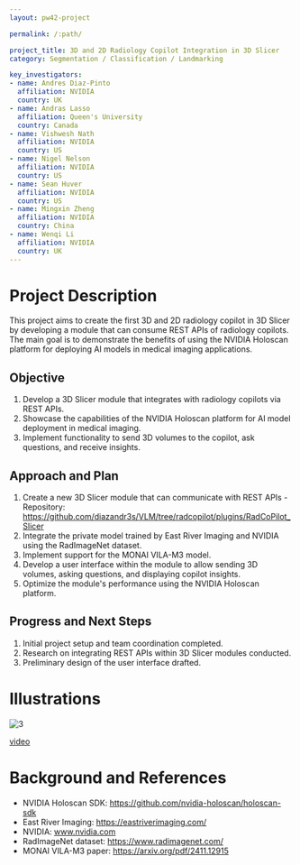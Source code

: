 ```yaml
---
layout: pw42-project

permalink: /:path/

project_title: 3D and 2D Radiology Copilot Integration in 3D Slicer
category: Segmentation / Classification / Landmarking

key_investigators:
- name: Andres Diaz-Pinto
  affiliation: NVIDIA
  country: UK
- name: Andras Lasso
  affiliation: Queen's University
  country: Canada  
- name: Vishwesh Nath
  affiliation: NVIDIA
  country: US
- name: Nigel Nelson
  affiliation: NVIDIA
  country: US
- name: Sean Huver
  affiliation: NVIDIA
  country: US
- name: Mingxin Zheng
  affiliation: NVIDIA
  country: China
- name: Wenqi Li
  affiliation: NVIDIA
  country: UK
---
```


# Project Description

This project aims to create the first 3D and 2D radiology copilot in 3D Slicer by developing a module that can consume REST APIs of radiology copilots. The main goal is to demonstrate the benefits of using the NVIDIA Holoscan platform for deploying AI models in medical imaging applications.

## Objective

1. Develop a 3D Slicer module that integrates with radiology copilots via REST APIs.
2. Showcase the capabilities of the NVIDIA Holoscan platform for AI model deployment in medical imaging.
3. Implement functionality to send 3D volumes to the copilot, ask questions, and receive insights.

## Approach and Plan

1. Create a new 3D Slicer module that can communicate with REST APIs - Repository: https://github.com/diazandr3s/VLM/tree/radcopilot/plugins/RadCoPilot_Slicer
2. Integrate the private model trained by East River Imaging and NVIDIA using the RadImageNet dataset.
3. Implement support for the MONAI VILA-M3 model.
4. Develop a user interface within the module to allow sending 3D volumes, asking questions, and displaying copilot insights.
5. Optimize the module's performance using the NVIDIA Holoscan platform.

## Progress and Next Steps

1. Initial project setup and team coordination completed.
2. Research on integrating REST APIs within 3D Slicer modules conducted.
3. Preliminary design of the user interface drafted.

# Illustrations

![3](https://github.com/user-attachments/assets/10090a5c-1307-48ad-87a4-8f22e8a3331d)

[video](https://github.com/user-attachments/assets/0d9fd2c6-ef26-4d14-851e-c761bb218ea7)



# Background and References

- NVIDIA Holoscan SDK: https://github.com/nvidia-holoscan/holoscan-sdk
- East River Imaging: https://eastriverimaging.com/
- NVIDIA: www.nvidia.com
- RadImageNet dataset: https://www.radimagenet.com/
- MONAI VILA-M3 paper: https://arxiv.org/pdf/2411.12915
